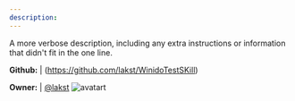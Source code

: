 ```yaml
---
description: 
---
```

A more verbose description, including any extra instructions or
information that didn't fit in the one line.

**Github:** | (https://github.com/lakst/WinidoTestSKill)

**Owner:** | [@lakst](https://github.com/lakst) ![avatart](https://avatars1.githubusercontent.com/u/30196971?v=4)

